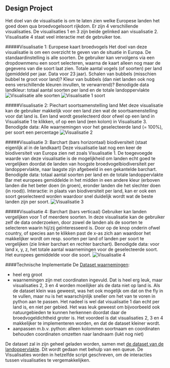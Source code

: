 ## Design Project

Het doel van de visualisatie is om te laten zien welke Europese landen het goed doen qua broedvogelsoort rijkdom. Er zijn 4 verschillende visualisaties. De visualisaties 1 en
3 zijn beide gelinked aan visualisatie 2. Visualisatie 4 staat veel interactie met de gebruiker toe.

#####Visualisatie 1: Europese kaart broedvogels
Het doel van deze visualisatie is om een overzicht te geven van de situatie in Europa. De standaardinstelling is alle soorten. De gebruiker kan vervolgens
via een dropdownmenu een soort selecteren, waarna de kaart alleen nog maar de gegevens van die soort laat zien. 
Totale aantal vogels (of soorten) per land (gemiddeld per jaar. Data voor 23 jaar). Schalen van bubbels (misschien bubbel te groot voor land)? Kleur van bubbels (dan niet landen ook nog eens verschillende kleuren invullen, te verwarrend)?
Benodigde data landkleur: totaal aantal soorten per land en de totale landoppervlakte
![Visualisatie alle soorten](Vis1alg.JPG)
![Visualisatie 1 soort](Vis1soort(2).JPG)

#####Visualisatie 2: Piechart soortsamenstelling land
Met deze visualisatie kan de gebruiker makkelijk voor een land zien wat de soortsamenstelling voor dat land is. Een land wordt geselecteerd door ofwel op een land
in Visualisatie 1 te klikken, of op een land (een kolom) in Visualisatie 3. 
Benodigde data: Alle waarnemingen voor het geselecteerde land (= 100%), per soort een percentage
![Visualisatie 2](Vis2.JPG)

#####Visualisatie 3: Barchart (bars horizontaal) biodiversiteit (staat eigenlijk al in de landkaart)
Deze visualisatie laat nog een keer de biodiversiteit van Europa zien net zoals Visualisatie 1. De toegevoegde waarde van deze visualisatie is de mogelijkheid om 
landen echt goed te vergelijken doordat de landen van hoogste broedvogelbiodiversiteit per landoppervlakte, naar laagste zijn afgebeeld in een gekantelde barchart. 
Benodigde data: totaal aantal soorten per land en de totale landoppervlakte
Bar met europees gemiddelde in het midden in een andere kleur (erboven landen die het beter doen (in groen), eronder landen die het slechter doen (in rood)).
Interactie: in plaats van biodiversiteit per land, kan er ook een soort geselecteerd worden waardoor snel duidelijk wordt wat de beste landen zijn per soort.
![Visualisatie 3](Vis3.JPG)

#####Visualisatie 4: Barchart (bars verticaal) Gebruiker kan landen vergelijken voor 1 of meerdere soorten. 
In deze visualisatie kan de gebruiker zelf de data onderzoeken, door zowel de landen als de soorten te selecteren waarin hij/zij geïnteresseerd is. Door op de knop onderin ofwel country, 
of species aan te klikken past de x-as zich aan waardoor het makkelijker wordt om resp. soorten per land of landen per soort te vergelijken (zie linker barchart en rechter barchart).
Benodigde data: voor land x, y, z, het totale aantal waarnemingen voor de geselecteerde soort. Het europees gemiddelde voor die soort. 
![Visualisatie 4](Vis4.JPG)

####Technische Implementatie
De [Dataset waarnemingen](http://ipt.sovon.nl/resource?r=eoa1997): 
- heel erg groot 
- waarnemingen zijn met coordinaten ingevuld. Dat is heel erg leuk, maar visualisaties 2, 3 en 4 worden moeilijker als de data niet op land is. 
	Als de dataset klein was geweest, was het ook mogelijk om dat on the fly in te vullen, maar nu is het waarschijnlijk sneller om het van te voren in python aan te passen. 
	Het nadeel is wel dat visualisatie 1 dan echt per land is, en niet per gebied. Het was leuk geweest om bijvoorbeeld ook natuurgebieden te kunnen herkennen doordat daar de broedvogeldichtheid
	groter is. 
	Het voordeel is dat visualisaties 2, 3 en 4 makkelijker te implementeren worden, en dat de dataset kleiner wordt.
- aanpassen m.b.v. python: 
	alleen kolommen soortnaam en coordinaten behouden
	coordinaten omzetten naar landnaam (lukt nog niet)

De dataset zal in zijn geheel geladen worden, samen met [de dataset van de landoppervlakte](https://en.wikipedia.org/wiki/List_of_European_countries_by_area). Dit wordt gedaan met behulp van een queue. 
De Visualisaties worden in hetzelfde script geschreven, om de interacties tussen visualisaties te vergemakkelijken. 